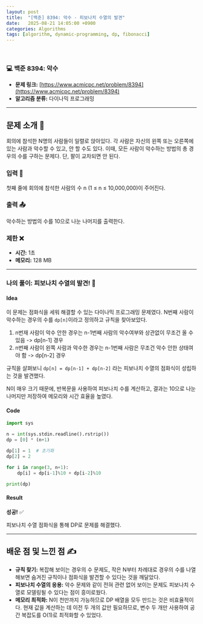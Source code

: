 ```yaml
---
layout: post
title:  "[백준] 8394: 악수 - 피보나치 수열의 발견"
date:   2025-08-21 14:05:00 +0900
categories: Algorithms
tags: [algorithm, dynamic-programming, dp, fibonacci]
---
```


<br>

### 💻 백준 8394: 악수

- **문제 링크:** [https://www.acmicpc.net/problem/8394](https://www.acmicpc.net/problem/8394)
- **알고리즘 분류:** 다이나믹 프로그래밍

---

## 문제 소개 🧐

회의에 참석한 N명의 사람들이 일렬로 앉아있다. 각 사람은 자신의 왼쪽 또는 오른쪽에 있는 사람과 악수할 수 있고, 안 할 수도 있다. 이때, 모든 사람이 악수하는 방법의 총 경우의 수를 구하는 문제다. 단, 팔이 교차되면 안 된다.

### 입력 📝
첫째 줄에 회의에 참석한 사람의 수 n (1 ≤ n ≤ 10,000,000)이 주어진다.

### 출력 📤
악수하는 방법의 수를 10으로 나눈 나머지를 출력한다.

### 제한 ❌

- **시간:** 1초
- **메모리:** 128 MB

---

### 나의 풀이: 피보나치 수열의 발견! 🎉

#### Idea

이 문제는 점화식을 세워 해결할 수 있는 다이나믹 프로그래밍 문제였다. N번째 사람이 악수하는 경우의 수를 `dp[n]`이라고 정의하고 규칙을 찾아보았다.

1) n번재 사람이 악수 안한 경우는 n-1번째 사람의 악수여부와 상관없이 무조건 올 수 있음 -> dp[n-1] 경우
2) n번째 사람이 왼쪽 사람과 악수한 경우는 n-1번째 사람은 무조건 악수 안한 상태여야 함 -> dp[n-2] 경우

규칙을 살펴보니 `dp[n] = dp[n-1] + dp[n-2]` 라는 피보나치 수열의 점화식이 성립하는 것을 발견했다.

N이 매우 크기 때문에, 반복문을 사용하여 피보나치 수를 계산하고, 결과는 10으로 나눈 나머지만 저장하여 메모리와 시간 효율을 높였다.

#### Code

```python
import sys

n = int(sys.stdin.readline().rstrip())
dp = [0] * (n+1)

dp[1] = 1  # 초기화
dp[2] = 2

for i in range(3, n+1):
    dp[i] = dp[i-1]%10 + dp[i-2]%10

print(dp)

```

#### Result

**성공!** ✅

피보나치 수열 점화식을 통해 DP로 문제를 해결했다.

---

## 배운 점 및 느낀 점 ✍️

- **규칙 찾기:** 복잡해 보이는 경우의 수 문제도, 작은 N부터 차례대로 경우의 수를 나열해보면 숨겨진 규칙이나 점화식을 발견할 수 있다는 것을 깨달았다.
- **피보나치 수열의 응용:** 악수 문제와 같이 전혀 관련 없어 보이는 문제도 피보나치 수열로 모델링될 수 있다는 점이 흥미로웠다.
- **메모리 최적화:** N이 천만까지 가능하므로 DP 배열을 모두 만드는 것은 비효율적이다. 현재 값을 계산하는 데 이전 두 개의 값만 필요하므로, 변수 두 개만 사용하여 공간 복잡도를 O(1)로 최적화할 수 있었다.
